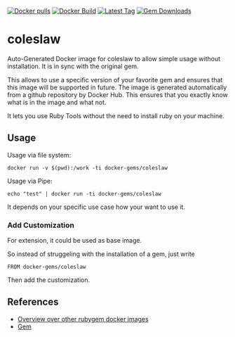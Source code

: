 [![Docker pulls](https://img.shields.io/docker/pulls/rubygem/coleslaw.svg)](https://hub.docker.com/r/rubygem/coleslaw/)
[![Docker Build](https://img.shields.io/docker/automated/rubygem/coleslaw.svg)](https://hub.docker.com/r/rubygem/coleslaw/)
[![Latest Tag](https://img.shields.io/github/tag/docker-rubygem/coleslaw.svg)](https://hub.docker.com/r/rubygem/coleslaw/)
[![Gem Downloads](https://img.shields.io/gem/dt/coleslaw.svg)](https://rubygems.org/gems/coleslaw/)
# coleslaw

Auto-Generated Docker image for coleslaw to allow simple usage without installation.
It is in sync with the original gem.

This allows to use a specific version of your favorite gem and ensures that this image will be supported in future.
The image is generated automatically from a github repository by Docker Hub.
This ensures that you exactly know what is in the image and what not.

It lets you use Ruby Tools without the need to install ruby on your machine.

## Usage

Usage via file system:

`docker run -v $(pwd):/work -ti docker-gems/coleslaw`

Usage via Pipe:

`echo "test" | docker run -ti docker-gems/coleslaw`

It depends on your specific use case how your want to use it.

### Add Customization

For extension, it could be used as base image.

So instead of struggeling with the installation of a gem, just write

`FROM docker-gems/coleslaw`

Then add the customization.

## References

 - [Overview over other rubygem docker images](https://github.com/thinkbot/docker-rubygem)
 - [Gem](https://rubygems.org/gems/coleslaw/)
